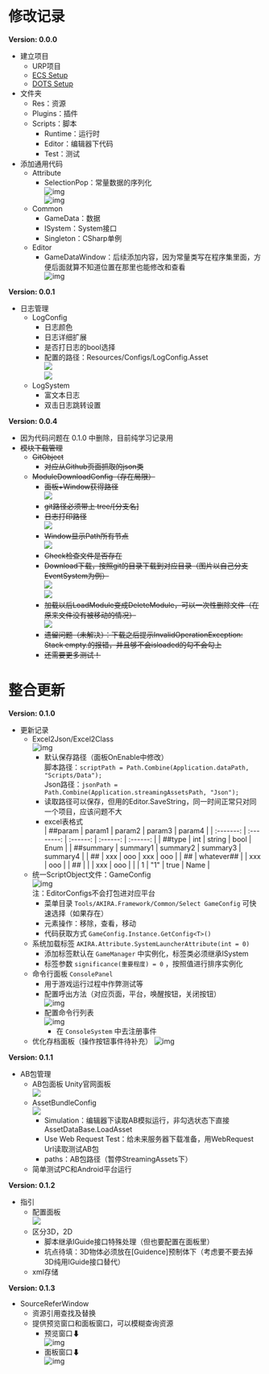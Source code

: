 # 修改记录

**Version: 0.0.0**

* 建立项目
  * URP项目
  * [ECS Setup](https://docs.unity3d.com/Packages/com.unity.entities@1.0/manual/getting-started-installation.html)
  * [DOTS Setup](https://docs.unity3d.com/Packages/com.unity.entities@0.17/manual/install_setup.html)
* 文件夹
  * Res：资源
  * Plugins：插件
  * Scripts：脚本
    * Runtime：运行时
    * Editor：编辑器下代码
    * Test：测试
* 添加通用代码
  * Attribute
    * SelectionPop：常量数据的序列化  
      ![img](./Assets/Res/ReadmeLinks/Version_0.0.0/1.png)  
      ![img](./Assets/Res/ReadmeLinks/Version_0.0.0/2.png)
  * Common
    * GameData：数据
    * ISystem：System接口
    * Singleton：CSharp单例
  * Editor
    * GameDataWindow：后续添加内容，因为常量类写在程序集里面，方便后面就算不知道位置在那里也能修改和查看  
      ![img](./Assets/Res/ReadmeLinks/Version_0.0.0/3.png)

**Version: 0.0.1**

* 日志管理
  * LogConfig
    * 日志颜色
    * 日志详细扩展
    * 是否打日志的bool选择
    * 配置的路径：Resources/Configs/LogConfig.Asset  
      ![](./Assets/Res/ReadmeLinks/Version_0.0.1/1.png)  
      ![](./Assets/Res/ReadmeLinks/Version_0.0.1/2.png)  
  * LogSystem
    * 富文本日志
    * 双击日志跳转设置

**Version: 0.0.4**

* 因为代码问题在 0.1.0 中删除，目前纯学习记录用
* ~~模块下载管理~~
  * ~~GitObject~~
    * ~~对应从Github页面抓取的json类~~
  * ~~ModuleDownloadConfig（存在局限）~~
    * ~~面板+Window获得路径~~  
      ![](./Assets/Res/ReadmeLinks/Version_0.0.4/1.png)  
    * ~~git路径必须带上 tree/[分支名]~~
    * ~~日志打印路径~~  
      ![](./Assets/Res/ReadmeLinks/Version_0.0.4/3.png)  
    * ~~Window显示Path所有节点~~  
      ![](./Assets/Res/ReadmeLinks/Version_0.0.4/2.png)  
    * ~~Check检查文件是否存在~~
    * ~~Download下载，按照git的目录下载到对应目录（图片以自己分支EventSystem为例）~~  
      ![](./Assets/Res/ReadmeLinks/Version_0.0.4/4.png)  
      ![](./Assets/Res/ReadmeLinks/Version_0.0.4/5.png)  
    * ~~加载以后LoadModule变成DeleteModule，可以一次性删除文件（在原来文件没有被移动的情况）~~  
      ![](./Assets/Res/ReadmeLinks/Version_0.0.4/6.png)  
    * ~~遗留问题（未解决）：下载之后提示InvalidOperationException: Stack empty.的报错，并且够不会isloaded的勾不会勾上~~
    * ~~还需要更多测试！~~

# 整合更新

**Version: 0.1.0**

* 更新记录
  * Excel2Json/Excel2Class  
    ![img](./Assets/Res/ReadmeLinks/Version_0.1.0.Update/1.png)
    * 默认保存路径（面板OnEnable中修改）  
      脚本路径：`scriptPath = Path.Combine(Application.dataPath, "Scripts/Data");`  
      Json路径：`jsonPath = Path.Combine(Application.streamingAssetsPath, "Json");`
    * 读取路径可以保存，但用的Editor.SaveString，同一时间正常只对同一个项目，应该问题不大
    * excel表格式  
      |  ##param  |   param1   |  param2  |  param3  |  param4  |
      | :-------: | :--------: | :------: | :------: | :------: |
      |  ##type  |    int    |  string  |   bool   |   Enum   |
      | ##summary |  summary1  | summary2 | summary3 | summary4 |
      |    ##    |    xxx    |   ooo   |   xxx   |   ooo   |
      |    ##    | whatever## |          |   xxx   |   ooo   |
      |    ##    |            |          |   xxx   |   ooo   |
      |          |     1     |   "1"   |   true   |   Name   |
  * 统一ScriptObject文件：GameConfig  
    ![img](./Assets/Res/ReadmeLinks/Version_0.1.0.Update/2.png)  
    注：EditorConfigs不会打包进对应平台
    * 菜单目录 `Tools/AKIRA.Framework/Common/Select GameConfig` 可快速选择（如果存在）
    * 元素操作：移除，查看，移动
    * 代码获取方式 `GameConfig.Instance.GetConfig<T>()`
  * 系统加载标签 `AKIRA.Attribute.SystemLauncherAttribute(int = 0)`
    * 添加标签默认在 `GameManager` 中实例化，标签类必须继承ISystem
    * 标签参数 `significance(重要程度) = 0` ，按照值进行排序实例化
  * 命令行面板 `ConsolePanel`
    * 用于游戏运行过程中作弊测试等
    * 配置呼出方法（对应页面，平台，唤醒按钮，关闭按钮）  
      ![img](./Assets/Res/ReadmeLinks/Version_0.1.0.Update/3.png)  
    * 配置命令行列表  
      ![img](./Assets/Res/ReadmeLinks/Version_0.1.0.Update/4.png)  
      * 在 `ConsoleSystem` 中去注册事件
  * 优化存档面板（操作按钮事件待补充）
    ![img](./Assets/Res/ReadmeLinks/Version_0.1.0.Update/5.png)

**Version: 0.1.1**

* AB包管理
  * AB包面板 Unity官网面板  
    ![](./Assets/Res/ReadmeLinks/Version_0.1.1/1.png)  
  * AssetBundleConfig  
    ![](./Assets/Res/ReadmeLinks/Version_0.1.1/2.png)  
    * Simulation：编辑器下读取AB模拟运行，非勾选状态下直接AssetDataBase.LoadAsset
    * Use Web Request Test：给未来服务器下载准备，用WebRequest Url读取测试AB包
    * paths：AB包路径（暂停StreamingAssets下）
  * 简单测试PC和Android平台运行

**Version: 0.1.2**

* 指引
  * 配置面板  
    ![](./Assets/Res/ReadmeLinks/Version_0.1.2/1.png)  
  * 区分3D，2D
    * 脚本继承IGuide接口特殊处理（但也要配置在面板里）
    * 坑点待填：3D物体必须放在[Guidence]预制体下（考虑要不要去掉3D纯用IGuide接口替代）
  * xml存储

**Version: 0.1.3**

* SourceReferWindow
  * 资源引用查找及替换
  * 提供预览窗口和面板窗口，可以模糊查询资源
    * 预览窗口⬇  
      ![img](./Assets/Res/ReadmeLinks/Version_0.1.3/1.png)
    * 面板窗口⬇  
      ![img](./Assets/Res/ReadmeLinks/Version_0.1.3/2.png)
